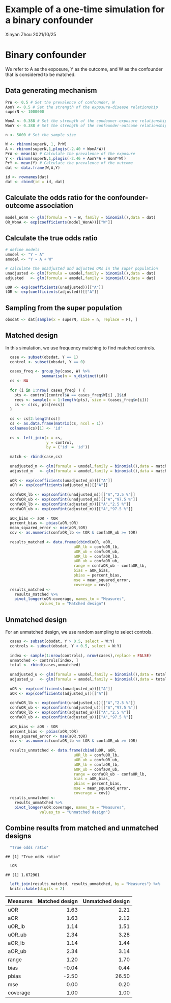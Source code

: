 Example of a one-time simulation for a binary confounder
================
Xinyan Zhou
2021/10/25

# Binary confounder

We refer to A as the exposure, Y as the outcome, and W as the confounder
that is considered to be matched.

## Data generating mechanism

``` r
PrW <- 0.5 # Set the prevalence of confounder, W
AonY <- 0.5 # Set the strength of the exposure-disease relationship
superN <- 1000000 

WonA <- 0.388 # Set the strength of the condouner-exposure relationship
WonY <- 0.388 # Set the strength of the confounder-outcome relationship

n <- 5000 # Set the sample size

W <- rbinom(superN, 1, PrW) 
A <- rbinom(superN,1,plogis(-2.40 + WonA*W))
PrA <- mean(A) # Calculate the prevalence of the exposure
Y <- rbinom(superN,1,plogis(-2.46 + AonY*A + WonY*W))
PrY <- mean(Y) # Calculate the prevalence of the outcome
dat <- data.frame(W,A,Y) 

id <- rownames(dat)
dat <- cbind(id = id, dat)
```

## Calculate the odds ratio for the confounder-outcome association

``` r
model_WonA <- glm(formula = Y ~ W, family = binomial(),data = dat)
OR_WonA <- exp(coefficients(model_WonA))[["W"]]
```

## Calculate the true odds ratio

``` r
# define models
umodel <- "Y ~ A"
amodel <- "Y ~ A + W"

# calculate the unadjusted and adjusted ORs in the super population
unadjusted <- glm(formula = umodel,family = binomial(),data = dat)
adjusted   <- glm(formula = amodel,family = binomial(),data = dat)

uOR <- exp(coefficients(unadjusted))[["A"]]
tOR <- exp(coefficients(adjusted))[["A"]]
```

## Sampling from the super population

``` r
obsdat <- dat[sample(x = superN, size = n, replace = F), ]
```

## Matched design

In this simulation, we use frequency matching to find matched controls.

``` r
  case <- subset(obsdat, Y == 1)
  control <- subset(obsdat, Y == 0)
  
  cases_freq <- group_by(case, W) %>% 
                summarise(n = n_distinct(id))
  cs <- NA
  
  for (i in 1:nrow( cases_freq) ) {
    pts <- control[control$W == cases_freq$W[i] ,]$id 
    recs <- sample(x = 1:length(pts), size = (cases_freq$n[i])) 
    cs <- c(cs, pts[recs]) 
  }
  
  cs <- cs[2:length(cs)] 
  cs <- as.data.frame(matrix(cs, ncol = 1))
  colnames(cs)[1] <- 'id'
  
  cs <- left_join(x = cs,
                  y = control, 
                  by = ('id' = 'id'))
  
  match <- rbind(case,cs)
  
  unadjusted_m <- glm(formula = umodel,family = binomial(),data = match)
  adjusted_m   <- glm(formula = amodel,family = binomial(),data = match)
  
  uOR <- exp(coefficients(unadjusted_m))[["A"]]
  aOR <- exp(coefficients(adjusted_m))[["A"]]
  
  confuOR_lb <- exp(confint(unadjusted_m))[["A","2.5 %"]]
  confuOR_ub <- exp(confint(unadjusted_m))[["A","97.5 %"]]  
  confaOR_lb <- exp(confint(adjusted_m))[["A","2.5 %"]]
  confaOR_ub <- exp(confint(adjusted_m))[["A","97.5 %"]] 
  
  aOR_bias <- aOR - tOR
  percent_bias <- pbias(aOR,tOR)
  mean_squared_error <- mse(aOR,tOR)
  cov <- as.numeric(confaOR_lb <= tOR & confaOR_ub >= tOR)
  
  results_matched <- data.frame(cbind(uOR, aOR, 
                              uOR_lb = confuOR_lb,
                              uOR_ub = confuOR_ub,
                              aOR_lb = confaOR_lb,
                              aOR_ub = confaOR_ub,
                              range = confaOR_ub - confaOR_lb,
                              bias = aOR_bias,
                              pbias = percent_bias,
                              mse = mean_squared_error,
                              coverage = cov))
  results_matched <-
    results_matched %>%
    pivot_longer(uOR:coverage, names_to = "Measures",
               values_to = "Matched design")
```

## Unmatched design

For an unmatched design, we use random sampling to select controls.

``` r
  cases <- subset(obsdat, Y > 0.5, select = W:Y)
  controls <- subset(obsdat, Y < 0.5, select = W:Y)
  
  index <- sample(1:nrow(controls), nrow(cases),replace = FALSE)
  unmatched <- controls[index, ]
  total <- rbind(cases,unmatched)
  
  unadjusted_u <- glm(formula = umodel,family = binomial(),data = total)
  adjusted_u   <- glm(formula = amodel,family = binomial(),data = total)
  
  uOR <- exp(coefficients(unadjusted_u))[["A"]]
  aOR <- exp(coefficients(adjusted_u))[["A"]]
  
  confuOR_lb <- exp(confint(unadjusted_u))[["A","2.5 %"]]
  confuOR_ub <- exp(confint(unadjusted_u))[["A","97.5 %"]]  
  confaOR_lb <- exp(confint(adjusted_u))[["A","2.5 %"]]
  confaOR_ub <- exp(confint(adjusted_u))[["A","97.5 %"]] 
  
  aOR_bias <- aOR - tOR
  percent_bias <- pbias(aOR,tOR)
  mean_squared_error <- mse(aOR,tOR)
  cov <- as.numeric(confaOR_lb <= tOR & confaOR_ub >= tOR)
  
  results_unmatched <- data.frame(cbind(uOR, aOR, 
                              uOR_lb = confuOR_lb,
                              uOR_ub = confuOR_ub,
                              aOR_lb = confaOR_lb,
                              aOR_ub = confaOR_ub,
                              range = confaOR_ub - confaOR_lb,
                              bias = aOR_bias,
                              pbias = percent_bias,
                              mse = mean_squared_error,
                              coverage = cov))
  results_unmatched <-
    results_unmatched %>%
    pivot_longer(uOR:coverage, names_to = "Measures",
               values_to = "Unmatched design")
```

## Combine results from matched and unmatched designs

``` r
  "True odds ratio"
```

    ## [1] "True odds ratio"

``` r
  tOR
```

    ## [1] 1.672961

``` r
  left_join(results_matched, results_unmatched, by = "Measures") %>%
  knitr::kable(digits = 2)
```

| Measures | Matched design | Unmatched design |
|:---------|---------------:|-----------------:|
| uOR      |           1.63 |             2.21 |
| aOR      |           1.63 |             2.12 |
| uOR_lb   |           1.14 |             1.51 |
| uOR_ub   |           2.34 |             3.28 |
| aOR_lb   |           1.14 |             1.44 |
| aOR_ub   |           2.34 |             3.14 |
| range    |           1.20 |             1.70 |
| bias     |          -0.04 |             0.44 |
| pbias    |          -2.50 |            26.50 |
| mse      |           0.00 |             0.20 |
| coverage |           1.00 |             1.00 |
